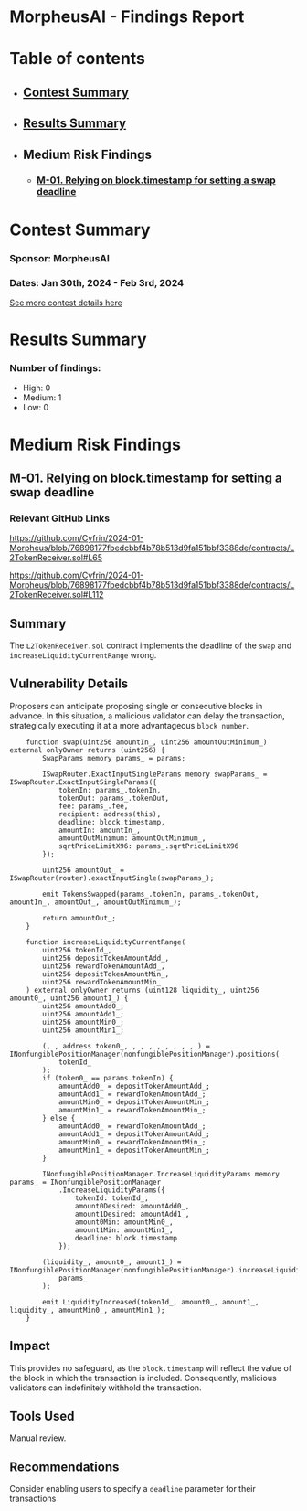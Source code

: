 # MorpheusAI - Findings Report

# Table of contents
- ## [Contest Summary](#contest-summary)
- ## [Results Summary](#results-summary)

- ## Medium Risk Findings
    - ### [M-01. Relying on block.timestamp for setting a swap deadline](#M-01)



# <a id='contest-summary'></a>Contest Summary

### Sponsor: MorpheusAI

### Dates: Jan 30th, 2024 - Feb 3rd, 2024

[See more contest details here](https://www.codehawks.com/contests/clrzgrole0007xtsq0gfdw8if)

# <a id='results-summary'></a>Results Summary

### Number of findings:
   - High: 0
   - Medium: 1
   - Low: 0



		
# Medium Risk Findings

## <a id='M-01'></a>M-01. Relying on block.timestamp for setting a swap deadline            

### Relevant GitHub Links
	
https://github.com/Cyfrin/2024-01-Morpheus/blob/76898177fbedcbbf4b78b513d9fa151bbf3388de/contracts/L2TokenReceiver.sol#L65

https://github.com/Cyfrin/2024-01-Morpheus/blob/76898177fbedcbbf4b78b513d9fa151bbf3388de/contracts/L2TokenReceiver.sol#L112

## Summary

The `L2TokenReceiver.sol` contract implements the deadline of the `swap` and `increaseLiquidityCurrentRange` wrong.

## Vulnerability Details

Proposers can anticipate proposing single or consecutive blocks in advance. In this situation, a malicious validator can delay the transaction, strategically executing it at a more advantageous `block number`.

```solidity
    function swap(uint256 amountIn_, uint256 amountOutMinimum_) external onlyOwner returns (uint256) {
        SwapParams memory params_ = params;

        ISwapRouter.ExactInputSingleParams memory swapParams_ = ISwapRouter.ExactInputSingleParams({
            tokenIn: params_.tokenIn,
            tokenOut: params_.tokenOut,
            fee: params_.fee,
            recipient: address(this),
            deadline: block.timestamp,
            amountIn: amountIn_,
            amountOutMinimum: amountOutMinimum_,
            sqrtPriceLimitX96: params_.sqrtPriceLimitX96
        });

        uint256 amountOut_ = ISwapRouter(router).exactInputSingle(swapParams_);

        emit TokensSwapped(params_.tokenIn, params_.tokenOut, amountIn_, amountOut_, amountOutMinimum_);

        return amountOut_;
    }

    function increaseLiquidityCurrentRange(
        uint256 tokenId_,
        uint256 depositTokenAmountAdd_,
        uint256 rewardTokenAmountAdd_,
        uint256 depositTokenAmountMin_,
        uint256 rewardTokenAmountMin_
    ) external onlyOwner returns (uint128 liquidity_, uint256 amount0_, uint256 amount1_) {
        uint256 amountAdd0_;
        uint256 amountAdd1_;
        uint256 amountMin0_;
        uint256 amountMin1_;

        (, , address token0_, , , , , , , , , ) = INonfungiblePositionManager(nonfungiblePositionManager).positions(
            tokenId_
        );
        if (token0_ == params.tokenIn) {
            amountAdd0_ = depositTokenAmountAdd_;
            amountAdd1_ = rewardTokenAmountAdd_;
            amountMin0_ = depositTokenAmountMin_;
            amountMin1_ = rewardTokenAmountMin_;
        } else {
            amountAdd0_ = rewardTokenAmountAdd_;
            amountAdd1_ = depositTokenAmountAdd_;
            amountMin0_ = rewardTokenAmountMin_;
            amountMin1_ = depositTokenAmountMin_;
        }

        INonfungiblePositionManager.IncreaseLiquidityParams memory params_ = INonfungiblePositionManager
            .IncreaseLiquidityParams({
                tokenId: tokenId_,
                amount0Desired: amountAdd0_,
                amount1Desired: amountAdd1_,
                amount0Min: amountMin0_,
                amount1Min: amountMin1_,
                deadline: block.timestamp
            });

        (liquidity_, amount0_, amount1_) = INonfungiblePositionManager(nonfungiblePositionManager).increaseLiquidity(
            params_
        );

        emit LiquidityIncreased(tokenId_, amount0_, amount1_, liquidity_, amountMin0_, amountMin1_);
    }
```

## Impact

This provides no safeguard, as the `block.timestamp` will reflect the value of the block in which the transaction is included. Consequently, malicious validators can indefinitely withhold the transaction.

## Tools Used

Manual review.

## Recommendations

Consider enabling users to specify a `deadline` parameter for their transactions




